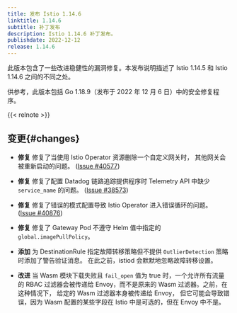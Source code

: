 ```yaml
---
title: 发布 Istio 1.14.6
linktitle: 1.14.6
subtitle: 补丁发布
description: Istio 1.14.6 补丁发布。
publishdate: 2022-12-12
release: 1.14.6
---
```


此版本包含了一些改进稳健性的漏洞修复。本发布说明描述了 Istio 1.14.5 和 Istio 1.14.6 之间的不同之处。

供参考，此版本包括 Go 1.18.9（发布于
2022 年 12 月 6 日）中的安全修复程序。

{{< relnote >}}

## 变更{#changes}

- **修复** 修复了当使用 Istio Operator
  资源删除一个自定义网关时，
  其他网关会被重新启动的问题。
  ([Issue #40577](https://github.com/istio/istio/issues/40577))

- **修复** 修复了配置 Datadog 链路追踪提供程序时
  Telemetry API 中缺少 `service_name` 的问题。
  ([Issue #38573](https://github.com/istio/istio/issues/38573))

- **修复** 修复了错误的模式配置导致
  Istio Operator 进入错误循环的问题。
  ([Issue #40876](https://github.com/istio/istio/issues/40876))

- **修复** 修复了 Gateway Pod 不遵守 Helm
  值中指定的 `global.imagePullPolicy`。

- **添加** 为 DestinationRule 指定故障转移策略但不提供
  `OutlierDetection` 策略时添加了警告验证消息。
  在此之前，istiod 会默默地忽略故障转移设置。

- **改进** 当 Wasm 模块下载失败且 `fail_open`
  值为 true 时，一个允许所有流量的 RBAC
  过滤器会被传递给 Envoy，而不是原来的
  Wasm 过滤器。之前，在这种情况下，
  给定的 Wasm 过滤器本身被传递给 Envoy，
  但它可能会导致错误，因为 Wasm 配置的某些字段在
  Istio 中是可选的，但在 Envoy 中不是。
